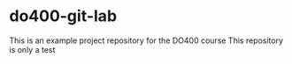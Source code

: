 # do400-git-lab
This is an example project repository for the DO400 course
This repository is only a test

